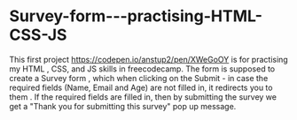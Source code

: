 # Survey-form---practising-HTML-CSS-JS

This first project https://codepen.io/anstup2/pen/XWeGoOY is for practising my HTML , CSS, and JS skills in freecodecamp.
The form is supposed to create a Survey form , which when clicking on the Submit - in case the required fields (Name, Email and Age) are not filled in, it redirects you to them .
If the required fields are filled in, then by submitting the survey we get a "Thank you for submitting this survey" pop up message.
